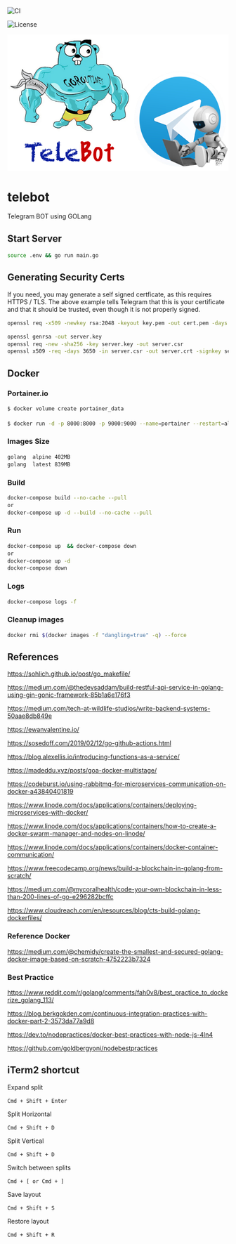 ![CI](https://github.com/wborbajr/telebot/workflows/CI/badge.svg)

![License](https://img.shields.io/github/license/wborbajr/telebot?style=plastic)

![TeleBot](./docs/images/telebot.jpg)

# telebot

Telegram BOT using GOLang

## Start Server

```bash
source .env && go run main.go
```

## Generating Security Certs

If you need, you may generate a self signed certficate, as this requires HTTPS / TLS. The above example tells Telegram that this is your certificate and that it should be trusted, even though it is not properly signed.

```bash
openssl req -x509 -newkey rsa:2048 -keyout key.pem -out cert.pem -days 3560 -subj "//O=Org\CN=Test" -nodes
```

```bash
openssl genrsa -out server.key
openssl req -new -sha256 -key server.key -out server.csr
openssl x509 -req -days 3650 -in server.csr -out server.crt -signkey server.key
```

## Docker

### Portainer.io

```bash
$ docker volume create portainer_data

$ docker run -d -p 8000:8000 -p 9000:9000 --name=portainer --restart=always -v /var/run/docker.sock:/var/run/docker.sock -v portainer_data:/data portainer/portainer-ce
```

### Images Size

```bash
golang  alpine 402MB
golang  latest 839MB
```

### Build

```bash
docker-compose build --no-cache --pull
or
docker-compose up -d --build --no-cache --pull
```

### Run

```bash
docker-compose up  && docker-compose down
or
docker-compose up -d
docker-compose down
```

### Logs

```bash
docker-compose logs -f
```

### Cleanup <none> images

```bash
docker rmi $(docker images -f "dangling=true" -q) --force
```

## References

https://sohlich.github.io/post/go_makefile/

https://medium.com/@thedevsaddam/build-restful-api-service-in-golang-using-gin-gonic-framework-85b1a6e176f3

https://medium.com/tech-at-wildlife-studios/write-backend-systems-50aae8db849e

https://ewanvalentine.io/

https://sosedoff.com/2019/02/12/go-github-actions.html

https://blog.alexellis.io/introducing-functions-as-a-service/

https://madeddu.xyz/posts/goa-docker-multistage/

https://codeburst.io/using-rabbitmq-for-microservices-communication-on-docker-a43840401819

https://www.linode.com/docs/applications/containers/deploying-microservices-with-docker/

https://www.linode.com/docs/applications/containers/how-to-create-a-docker-swarm-manager-and-nodes-on-linode/

https://www.linode.com/docs/applications/containers/docker-container-communication/

https://www.freecodecamp.org/news/build-a-blockchain-in-golang-from-scratch/

https://medium.com/@mycoralhealth/code-your-own-blockchain-in-less-than-200-lines-of-go-e296282bcffc

https://www.cloudreach.com/en/resources/blog/cts-build-golang-dockerfiles/

### Reference Docker

https://medium.com/@chemidy/create-the-smallest-and-secured-golang-docker-image-based-on-scratch-4752223b7324

### Best Practice

https://www.reddit.com/r/golang/comments/fah0v8/best_practice_to_dockerize_golang_113/

https://blog.berkgokden.com/continuous-integration-practices-with-docker-part-2-3573da77a9d8

https://dev.to/nodepractices/docker-best-practices-with-node-js-4ln4

https://github.com/goldbergyoni/nodebestpractices

## iTerm2 shortcut

Expand split
```
Cmd + Shift + Enter
```

Split Horizontal
```
Cmd + Shift + D 
```

Split Vertical
```
Cmd + Shift + D 
```

Switch between  splits
```
Cmd + [ or Cmd + ]
```

Save layout
```
Cmd + Shift + S
```

Restore layout
```
Cmd + Shift + R
```
